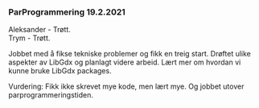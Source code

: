 ### ParProgrammering 19.2.2021

Aleksander - Trøtt.  
Trym - Trøtt.

Jobbet med å fikse tekniske problemer og fikk en treig start.
Drøftet ulike aspekter av LibGdx og planlagt videre arbeid.
Lært mer om hvordan vi kunne bruke LibGdx packages.

Vurdering:
Fikk ikke skrevet mye kode, men lært mye. Og jobbet utover parprogrammeringstiden.